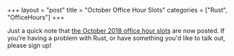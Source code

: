 +++
layout = "post"
title = "October Office Hour Slots"
categories = ["Rust", "OfficeHours"]
+++

Just a quick note that [the October 2018 office hour slots][10] are
now posted. If you're having a problem with Rust, or have something
you'd like to talk out, please sign up!

[10]: https://github.com/nikomatsakis/office-hours/blob/master/2018/10.md
